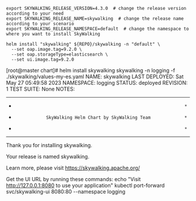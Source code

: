 

```
export SKYWALKING_RELEASE_VERSION=4.3.0  # change the release version according to your need
export SKYWALKING_RELEASE_NAME=skywalking  # change the release name according to your scenario
export SKYWALKING_RELEASE_NAMESPACE=default  # change the namespace to where you want to install SkyWalking

helm install "skywalking" ${REPO}/skywalking -n "default" \
  --set oap.image.tag=9.2.0 \
  --set oap.storageType=elasticsearch \
  --set ui.image.tag=9.2.0
```



















[root@master chart]# helm install skywalking skywalking -n logging  -f ./skywalking/values-my-es.yaml
NAME: skywalking
LAST DEPLOYED: Sat May 27 05:49:58 2023
NAMESPACE: logging
STATUS: deployed
REVISION: 1
TEST SUITE: None
NOTES:

************************************************************************
*                                                                      *
*                 SkyWalking Helm Chart by SkyWalking Team             *
*                                                                      *
************************************************************************

Thank you for installing skywalking.

Your release is named skywalking.

Learn more, please visit https://skywalking.apache.org/

Get the UI URL by running these commands:
  echo "Visit http://127.0.0.1:8080 to use your application"
  kubectl port-forward svc/skywalking-ui 8080:80 --namespace logging